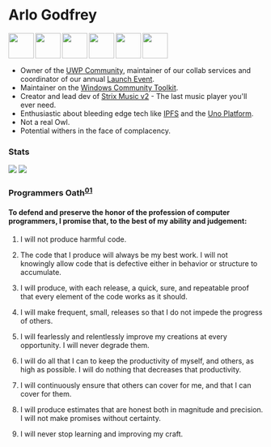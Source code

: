 # Arlo Godfrey
<a href="https://uwpcommunity.com/" target="_blank"><img align="left" src="https://user-images.githubusercontent.com/9384894/146480303-dc9cbd1b-d204-41a0-aac4-ce65325a3b1a.gif" height="50" /></a>
<a href="https://aka.ms/windowstoolkit" target="_blank"><img align="left" src="https://avatars.githubusercontent.com/u/41346473?s=200&v=4" height="50" /></a>
<a href="https://strixmusic.com/" target="_blank"><img align="left" src="https://user-images.githubusercontent.com/9384894/146480088-c41497c2-be8a-474c-975d-b3898ded4bfc.png" height="50" /></a>
<a href="https://platform.uno/" target="_blank"><img align="left" src="https://user-images.githubusercontent.com/9384894/146479929-d63b1332-2943-4cbb-9860-9454898fc02e.png" height="50" /></a>
<a href="https://docs.microsoft.com/en-us/windows/apps/" target="_blank"><img align="left" src="https://user-images.githubusercontent.com/9384894/146479867-9beede9e-9947-4607-8344-53eb3557720c.png" height="50" /></a>
<a href="https://www.youtube.com/watch?v=5Uj6uR3fp-U" target="_blank"><img align="left" src="https://user-images.githubusercontent.com/9384894/146479704-45604aa9-7da1-4c35-8f7c-7294890e1b2c.png" height="50" /></a>

<br />
<br />
<br />

- Owner of the [UWP Community](https://uwpcommunity.com/), maintainer of our collab services and coordinator of our annual [Launch Event](https://uwpcommunity.com/launch/2021/).
- Maintainer on the [Windows Community Toolkit](https://aka.ms/windowstoolkit).
- Creator and lead dev of [Strix Music v2](https://www.strixmusic.com/) - The last music player you'll ever need.
- Enthusiastic about bleeding edge tech like [IPFS](https://www.youtube.com/watch?v=5Uj6uR3fp-U) and the [Uno Platform](https://platform.uno/).
- Not a real Owl.
- Potential withers in the face of complacency.

### Stats


  <img src="https://github-readme-stats.vercel.app/api/top-langs/?username=Arlodotexe&layout=compact" />

  <img src="https://github-readme-stats.vercel.app/api?username=Arlodotexe&count_private=true" />
  
  <!--<img src="https://github-readme-stats.vercel.app/api/wakatime?username=Arlodotexe" />-->
  
  
### Programmers Oath<sup>[0](https://www.youtube.com/watch?v=Tng6Fox8EfI)[1](http://blog.cleancoder.com/uncle-bob/2015/11/18/TheProgrammersOath.html)</sup>
#### To defend and preserve the honor of the profession of computer programmers, I promise that, to the best of my ability and judgement:

1. I will not produce harmful code.

2. The code that I produce will always be my best work. I will not knowingly allow code that is defective either in behavior or structure to accumulate.

3. I will produce, with each release, a quick, sure, and repeatable proof that every element of the code works as it should.

4. I will make frequent, small, releases so that I do not impede the progress of others.

5. I will fearlessly and relentlessly improve my creations at every opportunity. I will never degrade them.

6. I will do all that I can to keep the productivity of myself, and others, as high as possible. I will do nothing that decreases that productivity.

7. I will continuously ensure that others can cover for me, and that I can cover for them.

8. I will produce estimates that are honest both in magnitude and precision. I will not make promises without certainty.

9. I will never stop learning and improving my craft.
